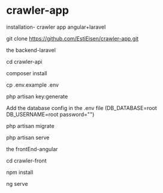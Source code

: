 # crawler-app

installation- crawler app angular+laravel

git clone https://github.com/EstiEisen/crawler-app.git

the backend-laravel

cd crawler-api

composer install

cp .env.example .env

php artisan key:generate

Add the database config in the .env file (DB_DATABASE=root DB_USERNAME=root password="")

php artisan migrate

php artisan serve

the frontEnd-angular

cd crawler-front

npm install

ng serve
